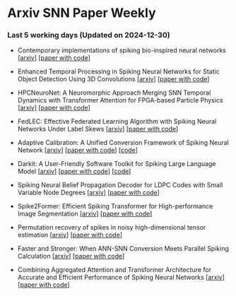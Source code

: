 # Arxiv SNN Paper Weekly


 ### **Last 5 working days (Updated on 2024-12-30)** 


- Contemporary implementations of spiking bio-inspired neural networks [[arxiv](https://arxiv.org/abs/2412.17926)] [[paper with code](https://paperswithcode.com/paper/contemporary-implementations-of-spiking-bio)]

- Enhanced Temporal Processing in Spiking Neural Networks for Static Object Detection Using 3D Convolutions [[arxiv](https://arxiv.org/abs/2412.17654)] [[paper with code](https://paperswithcode.com/paper/enhanced-temporal-processing-in-spiking)]

- HPCNeuroNet: A Neuromorphic Approach Merging SNN Temporal Dynamics with Transformer Attention for FPGA-based Particle Physics [[arxiv](https://arxiv.org/abs/2412.17571)] [[paper with code](https://paperswithcode.com/paper/hpcneuronet-a-neuromorphic-approach-merging)]

- FedLEC: Effective Federated Learning Algorithm with Spiking Neural Networks Under Label Skews [[arxiv](https://arxiv.org/abs/2412.17305)] [[paper with code](https://paperswithcode.com/paper/fedlec-effective-federated-learning-algorithm)]

- Adaptive Calibration: A Unified Conversion Framework of Spiking Neural Network [[arxiv](https://arxiv.org/abs/2412.16219)] [[paper with code](https://paperswithcode.com/paper/adaptive-calibration-a-unified-conversion)] [[code](https://github.com/bic-l/burst-ann2snn)]

- Darkit: A User-Friendly Software Toolkit for Spiking Large Language Model [[arxiv](https://arxiv.org/abs/2412.15634)] [[paper with code](https://paperswithcode.com/paper/darkit-a-user-friendly-software-toolkit-for)] [[code](https://github.com/zju-bmi-lab/DarwinKit)]

- Spiking Neural Belief Propagation Decoder for LDPC Codes with Small Variable Node Degrees [[arxiv](https://arxiv.org/abs/2412.15897)] [[paper with code](https://paperswithcode.com/paper/spiking-neural-belief-propagation-decoder-for-1)]

- Spike2Former: Efficient Spiking Transformer for High-performance Image Segmentation [[arxiv](https://arxiv.org/abs/2412.14587)] [[paper with code](https://paperswithcode.com/paper/spike2former-efficient-spiking-transformer)]

- Permutation recovery of spikes in noisy high-dimensional tensor estimation [[arxiv](https://arxiv.org/abs/2412.14650)] [[paper with code](https://paperswithcode.com/paper/permutation-recovery-of-spikes-in-noisy-high)]

- Faster and Stronger: When ANN-SNN Conversion Meets Parallel Spiking Calculation [[arxiv](https://arxiv.org/abs/2412.13610)] [[paper with code](https://paperswithcode.com/paper/faster-and-stronger-when-ann-snn-conversion)]

- Combining Aggregated Attention and Transformer Architecture for Accurate and Efficient Performance of Spiking Neural Networks [[arxiv](https://arxiv.org/abs/2412.13553)] [[paper with code](https://paperswithcode.com/paper/combining-aggregated-attention-and)]

